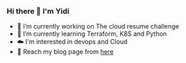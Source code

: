 ### Hi there 👋 I'm Yidi 

- 🔭 I’m currently working on The cloud resume challenge
- 🌱 I’m currently learning Terraform, K8S and Python
- ☁️ I'm interested in devops and Cloud  
- 📜 Reach my blog page from [here](https://medium.com/@ShadowDevop323)


